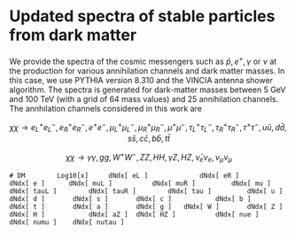 # Updated spectra of stable particles from dark matter

We provide the spectra of the cosmic messengers such as $\bar{p}, e^+, \gamma$ or $\nu$ at the production for various annihilation channels and dark matter masses. In this case, we use PYTHIA version 8.310 and the VINCIA antenna shower algorithm. The spectra is generated for dark-matter masses between $5$ GeV and $100$ TeV (with a grid of 64 mass values) and 25 annihilation channels. The annhilation channels considered in this work are 

$$
\chi \chi \to e_L^+ e_L^-, e_R^+ e_R^-, e^+ e^-, \mu_L^+ \mu_L^-, \mu_R^+ \mu_R^-, \mu^+ \mu^-, \tau^+_L \tau^-_L, \tau^+_R \tau^-_R, \tau^+ \tau^-, u\bar{u}, d\bar{d}, s\bar{s}, c\bar{c}, b\bar{b}, t\bar{t}
$$

$$
\chi \chi \to \gamma\gamma, gg, W^+ W^-, ZZ, HH, \gamma Z, HZ, \bar{\nu}_e \nu_{e}, \nu_{\mu} \nu_{\mu}
$$


```console
# DM 	    Log10[x]     dNdx[ eL ]   			dNdx[ eR ]    		dNdx[ e	]      dNdx[ muL ]     		dNdx[ muR ]    		dNdx[ mu ]     		dNdx[ tauL ]     	dNdx[ tauR ]     	dNdx[ tau ]   		dNdx[ u ]  		dNdx[ d ]  		dNdx[ s ]  		dNdx[ c ]    		dNdx[ b ]   		dNdx[ t ]		dNdx[ a ] 		dNdx[ g	]   dNdx[ W ]   	dNdx[ Z ]    		dNdx[ H ]   		dNdx[ aZ ]	dNdx[ HZ ]    		dNdx[ nue ]   		dNdx[ numu ]   	dNdx[ nutau ]
```
